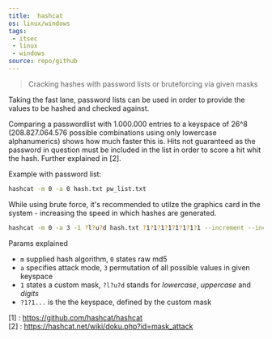 ```yaml
---
title:  hashcat
os: linux/windows
tags:
 - itsec
 - linux
 - windows
source: repo/github
---
```

> Cracking hashes with password lists or bruteforcing via given masks

Taking the fast lane, password lists can be used in order to provide the values to be hashed and checked against.

Comparing a passwordlist with 1.000.000 entries to a keyspace of 26^8 (208.827.064.576 possible combinations using only lowercase alphanumerics) shows how much faster this is. Hits not guaranteed as the password in question must be included in the list in order to score a hit whit the hash. Further explained in [2].

Example with password list:

```bash
hashcat -m 0 -a 0 hash.txt pw_list.txt
```

While using brute force, it's recommended to utilze the graphics card in the system - increasing the speed in which hashes are generated.

```bash
hashcat -m 0 -a 3 -1 ?l?u?d hash.txt ?1?1?1?1?1?1?1?1 --increment --increment-min 4
```

Params explained
- `m` supplied hash algorithm, `0` states raw md5
- `a` specifies attack mode, `3` permutation of all possible values in given keyspace
- `1` states a custom mask, `?l?u?d` stands for *lowercase*, *uppercase* and *digits*
- `?1?1...` is the the keyspace, defined by the custom mask

[1] : https://github.com/hashcat/hashcat <br>
[2] : https://hashcat.net/wiki/doku.php?id=mask_attack